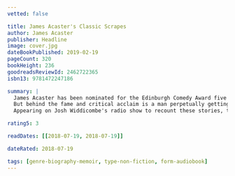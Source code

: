 ```yaml
---
vetted: false

title: James Acaster's Classic Scrapes
author: James Acaster
publisher: Headline
image: cover.jpg
dateBookPublished: 2019-02-19
pageCount: 320
bookHeight: 236
goodreadsReviewId: 2462722365
isbn13: 9781472247186

summary: |
  James Acaster has been nominated for the Edinburgh Comedy Award five times and has appeared on prime-time TV shows like MOCK THE WEEK, LIVE AT THE APOLLO and RUSSELL HOWARD'S STAND UP CENTRAL.
  But behind the fame and critical acclaim is a man perpetually getting into trouble. Whether it's disappointing a skydiving instructor mid-flight, hiding from thugs in a bush wearing a bright red dress, or annoying the Kettering Board Games club, a didgeridoo-playing conspiracy theorist and some bemused Christians, James is always finding new ways to embarrass himself.
  Appearing on Josh Widdicombe's radio show to recount these stories, the feature was christened 'James Acaster's classic scrapes'. Here, in his first book, James recounts these tales (including never-before-heard stories) along with self-penned drawings, in all their glorious stupidity.

rating5: 3

readDates: [[2018-07-19, 2018-07-19]]

dateRated: 2018-07-19

tags: [genre-biography-memoir, type-non-fiction, form-audiobook]
---
```

